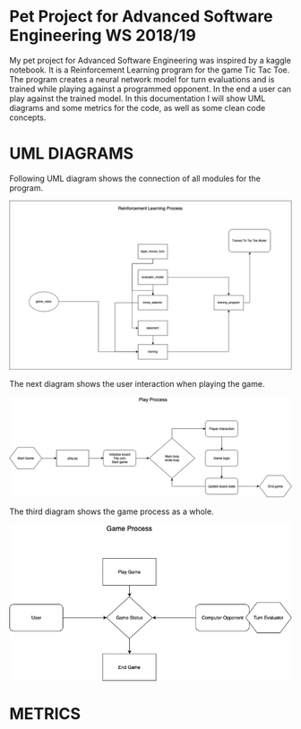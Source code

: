 # Pet Project for Advanced Software Engineering WS 2018/19

My pet project for Advanced Software Engineering was inspired by a kaggle notebook. It is a Reinforcement Learning program for the game Tic Tac Toe. The program creates a neural network model for turn evaluations and is trained while playing against a programmed opponent. In the end a user can play against the trained model. In this documentation I will show UML diagrams and some metrics for the code, as well as some clean code concepts.

# UML DIAGRAMS

Following UML diagram shows the connection of all modules for the program.

![image](images/UML1.png)

The next diagram shows the user interaction when playing the game.

![image](images/UML2.png)

The third diagram shows the game process as a whole.

![image](images/UML3.png)

# METRICS

